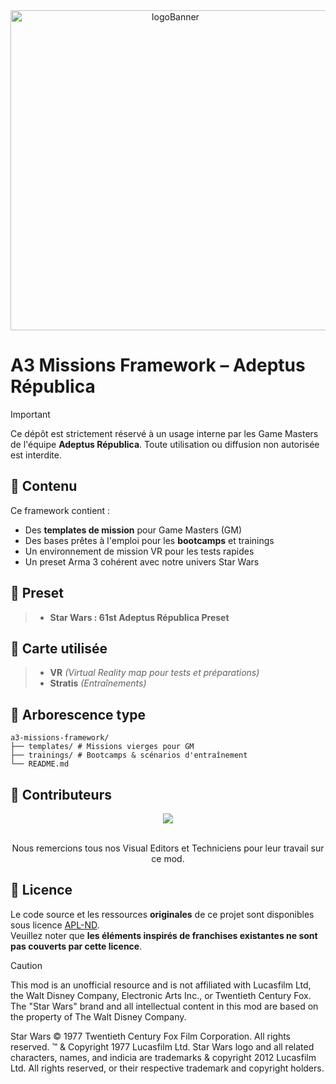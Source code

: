 <div align="center">
  <a href="https://adeptusrepublica.fr">
    <img src="https://arma3.com/assets/img/wallpapers/artofwar/2/thumb.jpg" alt="logoBanner" width=512px/>
  </a>
</div>

# A3 Missions Framework – Adeptus Républica

> [!IMPORTANT]  
> Ce dépôt est strictement réservé à un usage interne par les Game Masters de l'équipe **Adeptus Républica**. Toute utilisation ou diffusion non autorisée est interdite.

## 🧰 Contenu

Ce framework contient :

- Des **templates de mission** pour Game Masters (GM)
- Des bases prêtes à l'emploi pour les **bootcamps** et trainings
- Un environnement de mission VR pour les tests rapides
- Un preset Arma 3 cohérent avec notre univers Star Wars

## 🎫 Preset

> - **Star Wars : 61st Adeptus Républica Preset**

## 🧩 Carte utilisée

> - **VR** _(Virtual Reality map pour tests et préparations)_
> - **Stratis** _(Entraînements)_

## 📂 Arborescence type

```
a3-missions-framework/
├── templates/ # Missions vierges pour GM
├── trainings/ # Bootcamps & scénarios d'entraînement
└── README.md
```

## 🤝 Contributeurs

<div align="center">
  <a href="https://github.com/Admors/adeptusAuxiliaire/graphs/contributors">
    <img src="https://contrib.rocks/image?repo=Adeptus-TEAM/a3-aux-adeptus"/>
  </a>
  <br/><br/>
  <p>Nous remercions tous nos Visual Editors et Techniciens pour leur travail sur ce mod.</p>
</div>

## 📜 Licence

Le code source et les ressources **originales** de ce projet sont disponibles sous licence [APL-ND](https://www.bohemia.net/community/licenses/arma-public-license-nd).  
Veuillez noter que **les éléments inspirés de franchises existantes ne sont pas couverts par cette licence**.

> [!CAUTION]
> This mod is an unofficial resource and is not affiliated with Lucasfilm Ltd, the Walt Disney Company, Electronic Arts Inc., or Twentieth Century Fox. The "Star Wars" brand and all intellectual content in this mod are based on the property of The Walt Disney Company.
>
> Star Wars © 1977 Twentieth Century Fox Film Corporation. All rights reserved. ™ & Copyright 1977 Lucasfilm Ltd. Star Wars logo and all related characters, names, and indicia are trademarks & copyright 2012 Lucasfilm Ltd. All rights reserved, or their respective trademark and copyright holders.
